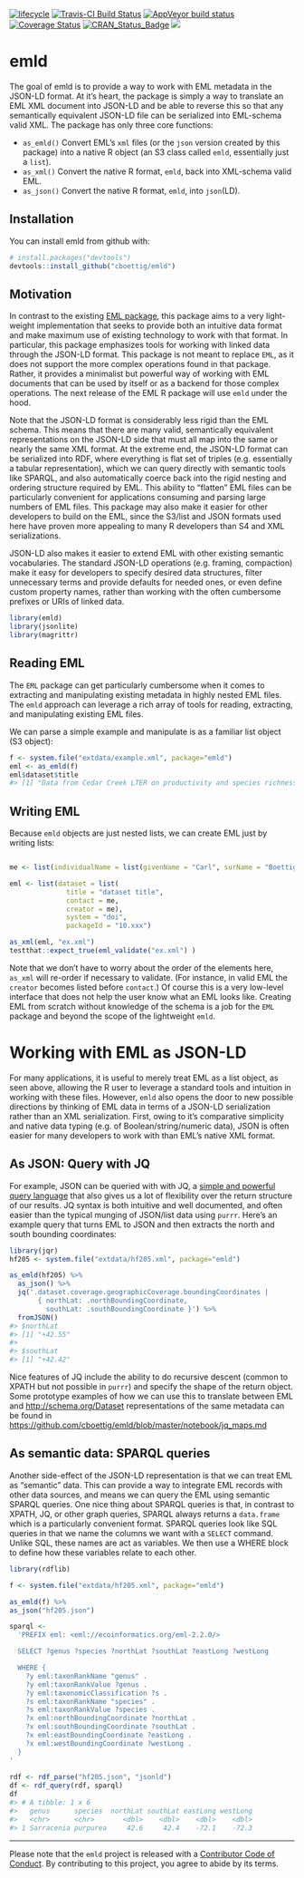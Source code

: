 
[![lifecycle](https://img.shields.io/badge/lifecycle-maturing-blue.svg)](https://www.tidyverse.org/lifecycle/#maturing)
[![Travis-CI Build
Status](https://travis-ci.org/cboettig/emld.svg?branch=master)](https://travis-ci.org/cboettig/emld)
[![AppVeyor build
status](https://ci.appveyor.com/api/projects/status/github/cboettig/emld?branch=master&svg=true)](https://ci.appveyor.com/project/cboettig/emld)
[![Coverage
Status](https://img.shields.io/codecov/c/github/cboettig/emld/master.svg)](https://codecov.io/github/cboettig/emld?branch=master)
[![CRAN\_Status\_Badge](http://www.r-pkg.org/badges/version/emld)](https://cran.r-project.org/package=emld)
[![](https://badges.ropensci.org/269_status.svg)](https://github.com/ropensci/software-review/issues/269)

<!-- README.md is generated from README.Rmd. Please edit that file -->

# emld

The goal of emld is to provide a way to work with EML metadata in the
JSON-LD format. At it’s heart, the package is simply a way to translate
an EML XML document into JSON-LD and be able to reverse this so that any
semantically equivalent JSON-LD file can be serialized into EML-schema
valid XML. The package has only three core functions:

  - `as_emld()` Convert EML’s `xml` files (or the `json` version created
    by this package) into a native R object (an S3 class called `emld`,
    essentially just a `list`).
  - `as_xml()` Convert the native R format, `emld`, back into XML-schema
    valid EML.
  - `as_json()` Convert the native R format, `emld`, into `json`(LD).

## Installation

You can install emld from github with:

``` r
# install.packages("devtools")
devtools::install_github("cboettig/emld")
```

## Motivation

In contrast to the existing [EML
package](https://ropensci.github.io/EML), this package aims to a very
light-weight implementation that seeks to provide both an intuitive data
format and make maximum use of existing technology to work with that
format. In particular, this package emphasizes tools for working with
linked data through the JSON-LD format. This package is not meant to
replace `EML`, as it does not support the more complex operations found
in that package. Rather, it provides a minimalist but powerful way of
working with EML documents that can be used by itself or as a backend
for those complex operations. The next release of the EML R package will
use `emld` under the hood.

Note that the JSON-LD format is considerably less rigid than the EML
schema. This means that there are many valid, semantically equivalent
representations on the JSON-LD side that must all map into the same or
nearly the same XML format. At the extreme end, the JSON-LD format can
be serialized into RDF, where everything is flat set of triples
(e.g. essentially a tabular representation), which we can query
directly with semantic tools like SPARQL, and also automatically coerce
back into the rigid nesting and ordering structure required by EML. This
ability to “flatten” EML files can be particularly convenient for
applications consuming and parsing large numbers of EML files. This
package may also make it easier for other developers to build on the
EML, since the S3/list and JSON formats used here have proven more
appealing to many R developers than S4 and XML serializations.

JSON-LD also makes it easier to extend EML with other existing semantic
vocabularies. The standard JSON-LD operations (e.g. framing, compaction)
make it easy for developers to specify desired data structures, filter
unnecessary terms and provide defaults for needed ones, or even define
custom property names, rather than working with the often cumbersome
prefixes or URIs of linked data.

``` r
library(emld)
library(jsonlite)
library(magrittr)
```

## Reading EML

The `EML` package can get particularly cumbersome when it comes to
extracting and manipulating existing metadata in highly nested EML
files. The `emld` approach can leverage a rich array of tools for
reading, extracting, and manipulating existing EML files.

We can parse a simple example and manipulate is as a familiar list
object (S3 object):

``` r
f <- system.file("extdata/example.xml", package="emld")
eml <- as_emld(f)
eml$dataset$title
#> [1] "Data from Cedar Creek LTER on productivity and species richness\n  for use in a workshop titled \"An Analysis of the Relationship between\n  Productivity and Diversity using Experimental Results from the Long-Term\n  Ecological Research Network\" held at NCEAS in September 1996."
```

## Writing EML

Because `emld` objects are just nested lists, we can create EML just by
writing lists:

``` r

me <- list(individualName = list(givenName = "Carl", surName = "Boettiger"))

eml <- list(dataset = list(
              title = "dataset title",
              contact = me,
              creator = me),
              system = "doi",
              packageId = "10.xxx")

as_xml(eml, "ex.xml")
testthat::expect_true(eml_validate("ex.xml") )
```

Note that we don’t have to worry about the order of the elements here,
`as_xml` will re-order if necessary to validate. (For instance, in valid
EML the `creator` becomes listed before `contact`.) Of course this is a
very low-level interface that does not help the user know what an EML
looks like. Creating EML from scratch without knowledge of the schema is
a job for the `EML` package and beyond the scope of the lightweight
`emld`.

# Working with EML as JSON-LD

For many applications, it is useful to merely treat EML as a list
object, as seen above, allowing the R user to leverage a standard tools
and intuition in working with these files. However, `emld` also opens
the door to new possible directions by thinking of EML data in terms of
a JSON-LD serialization rather than an XML serialization. First, owing
to it’s comparative simplicity and native data typing (e.g. of
Boolean/string/numeric data), JSON is often easier for many developers
to work with than EML’s native XML format.

## As JSON: Query with JQ

For example, JSON can be queried with with JQ, a [simple and powerful
query language](https://stedolan.github.io/jq/manual/) that also gives
us a lot of flexibility over the return structure of our results. JQ
syntax is both intuitive and well documented, and often easier than the
typical munging of JSON/list data using `purrr`. Here’s an example query
that turns EML to JSON and then extracts the north and south bounding
coordinates:

``` r
library(jqr)
hf205 <- system.file("extdata/hf205.xml", package="emld")

as_emld(hf205) %>% 
  as_json() %>% 
  jq('.dataset.coverage.geographicCoverage.boundingCoordinates | 
       { northLat: .northBoundingCoordinate, 
         southLat: .southBoundingCoordinate }') %>%
  fromJSON()
#> $northLat
#> [1] "+42.55"
#> 
#> $southLat
#> [1] "+42.42"
```

Nice features of JQ include the ability to do recursive descent (common
to XPATH but not possible in `purrr`) and specify the shape of the
return object. Some prototype examples of how we can use this to
translate between EML and <http://schema.org/Dataset> representations of
the same metadata can be found in
<https://github.com/cboettig/emld/blob/master/notebook/jq_maps.md>

## As semantic data: SPARQL queries

Another side-effect of the JSON-LD representation is that we can treat
EML as “semantic” data. This can provide a way to integrate EML records
with other data sources, and means we can query the EML using semantic
SPARQL queries. One nice thing about SPARQL queries is that, in contrast
to XPATH, JQ, or other graph queries, SPARQL always returns a
`data.frame` which is a particularly convenient format. SPARQL queries
look like SQL queries in that we name the columns we want with a
`SELECT` command. Unlike SQL, these names are act as variables. We then
use a WHERE block to define how these variables relate to each other.

``` r
library(rdflib)
```

``` r
f <- system.file("extdata/hf205.xml", package="emld")

as_emld(f) %>%
as_json("hf205.json")

sparql <- 
  'PREFIX eml: <eml://ecoinformatics.org/eml-2.2.0/>

  SELECT ?genus ?species ?northLat ?southLat ?eastLong ?westLong 

  WHERE { 
    ?y eml:taxonRankName "genus" .
    ?y eml:taxonRankValue ?genus .
    ?y eml:taxonomicClassification ?s .
    ?s eml:taxonRankName "species" .
    ?s eml:taxonRankValue ?species .
    ?x eml:northBoundingCoordinate ?northLat .
    ?x eml:southBoundingCoordinate ?southLat .
    ?x eml:eastBoundingCoordinate ?eastLong .
    ?x eml:westBoundingCoordinate ?westLong .
  }
'
  
rdf <- rdf_parse("hf205.json", "jsonld")
df <- rdf_query(rdf, sparql)
df
#> # A tibble: 1 x 6
#>   genus      species  northLat southLat eastLong westLong
#>   <chr>      <chr>       <dbl>    <dbl>    <dbl>    <dbl>
#> 1 Sarracenia purpurea     42.6     42.4    -72.1    -72.3
```

-----

Please note that the `emld` project is released with a [Contributor Code
of Conduct](CODE_OF_CONDUCT.md). By contributing to this project, you
agree to abide by its terms.

